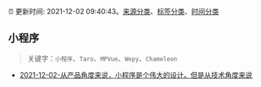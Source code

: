 :alarm_clock: 更新时间: 2021-12-02 09:40:43。[来源分类](../README.md)、[标签分类](../TAGS.md)、[时间分类](../TIMELINE.md)

## 小程序


> 关键字：`小程序`、`Taro`、`MPVue`、`Wepy`、`Chameleon`



- [2021-12-02-从产品角度来说，小程序是个伟大的设计。但是从技术角度来说](https://www.v2ex.com/t/819597) 